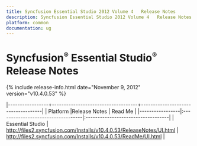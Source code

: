 ```yaml
---
title: Syncfusion Essential Studio 2012 Volume 4   Release Notes  
description: Syncfusion Essential Studio 2012 Volume 4   Release Notes  
platform: common
documentation: ug
---
```


# Syncfusion<sup style="font-size:70%">&reg;</sup> Essential Studio<sup style="font-size:70%">&reg;</sup> Release Notes  

{% include release-info.html date="November 9, 2012"  version="v10.4.0.53" %} 

|-----------------+------------------------------------+------------------------------------|
|   Platform      |Release Notes                       | Read Me                            |
|-----------------|:-----------------------------------|:-----------------------------------|
| Essential Studio  | <http://files2.syncfusion.com/Installs/v10.4.0.53/ReleaseNotes/UI.html> | <http://files2.syncfusion.com/Installs/v10.4.0.53/ReadMe/UI.html> |

